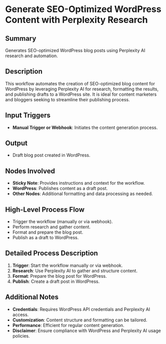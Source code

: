 # Generate SEO-Optimized WordPress Content with Perplexity Research

## Summary
Generates SEO-optimized WordPress blog posts using Perplexity AI research and automation.

## Description
This workflow automates the creation of SEO-optimized blog content for WordPress by leveraging Perplexity AI for research, formatting the results, and publishing drafts to a WordPress site. It is ideal for content marketers and bloggers seeking to streamline their publishing process.

## Input Triggers
- **Manual Trigger or Webhook**: Initiates the content generation process.

## Output
- Draft blog post created in WordPress.

## Nodes Involved
- **Sticky Note**: Provides instructions and context for the workflow.
- **WordPress**: Publishes content as a draft post.
- **Other Nodes**: Additional formatting and data processing as needed.

## High-Level Process Flow
- Trigger the workflow (manually or via webhook).
- Perform research and gather content.
- Format and prepare the blog post.
- Publish as a draft to WordPress.

## Detailed Process Description
1. **Trigger**: Start the workflow manually or via webhook.
2. **Research**: Use Perplexity AI to gather and structure content.
3. **Format**: Prepare the blog post for WordPress.
4. **Publish**: Create a draft post in WordPress.

## Additional Notes
- **Credentials**: Requires WordPress API credentials and Perplexity AI access.
- **Customization**: Content structure and formatting can be tailored.
- **Performance**: Efficient for regular content generation.
- **Disclaimer**: Ensure compliance with WordPress and Perplexity AI usage policies.
